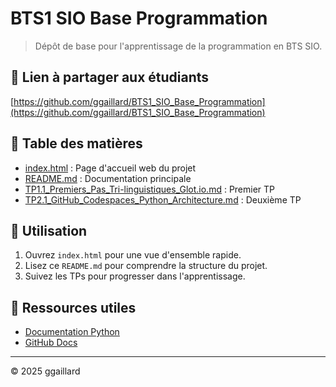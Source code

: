 # BTS1 SIO Base Programmation

> Dépôt de base pour l'apprentissage de la programmation en BTS SIO.

## 📎 Lien à partager aux étudiants

[https://github.com/ggaillard/BTS1_SIO_Base_Programmation](https://github.com/ggaillard/BTS1_SIO_Base_Programmation)

## 📄 Table des matières

- [index.html](index.html) : Page d'accueil web du projet
- [README.md](README.md) : Documentation principale
- [TP1.1_Premiers_Pas_Tri-linguistiques_Glot.io.md](TP1.1_Premiers_Pas_Tri-linguistiques_Glot.io.md) : Premier TP
- [TP2.1_GitHub_Codespaces_Python_Architecture.md](TP2.1_GitHub_Codespaces_Python_Architecture.md) : Deuxième TP

## 🚀 Utilisation

1. Ouvrez `index.html` pour une vue d'ensemble rapide.
2. Lisez ce `README.md` pour comprendre la structure du projet.
3. Suivez les TPs pour progresser dans l'apprentissage.

## 🔗 Ressources utiles

- [Documentation Python](https://docs.python.org/fr/3/)
- [GitHub Docs](https://docs.github.com/fr)

---

© 2025 ggaillard